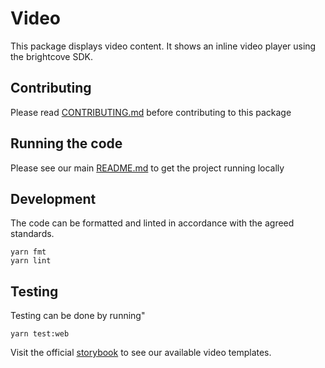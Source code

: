 # Video

This package displays video content. It shows an
inline video player using the brightcove SDK.

## Contributing

Please read [CONTRIBUTING.md](./CONTRIBUTING.md) before contributing to this
package

## Running the code

Please see our main [README.md](../README.md) to get the project running locally

## Development

The code can be formatted and linted in accordance with the agreed standards.

```
yarn fmt
yarn lint
```

## Testing

Testing can be done by running"

```
yarn test:web
```

Visit the official
[storybook](http://components.thetimes.co.uk/?knob-Size%20of%20ad%20placeholder%3A=default&selectedKind=Primitives%2FVideo&selectedStory=default%20player&full=0&addons=1&stories=1&panelRight=0&addonPanel=storybooks%2Fstorybook-addon-knobs)
to see our available video templates.

